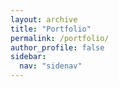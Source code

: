 ```yaml
---
layout: archive
title: "Portfolio"
permalink: /portfolio/
author_profile: false
sidebar:
  nav: "sidenav"
---
```


<script src="jquery.instagramFeed.min.js"></script>
<script>
    (function($){
        $(window).on('load', function(){
            $.instagramFeed({
                'username': '16651177378',
                'container': "#instagram-feed1",
                'display_profile': true,
                'display_biography': true,
                'display_gallery': true,
                'callback': null,
                'styling': true,
                'items': 8,
                'items_per_row': 4,
                'margin': 1 
            });
        });
    })(jQuery);
</script>